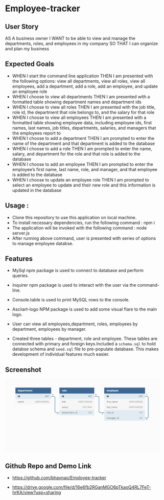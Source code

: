 # Employee-tracker

## User Story
AS A business owner
I WANT to be able to view and manage the departments, roles, and employees in my company
SO THAT I can organize and plan my business

## Expected Goals

* WHEN I start the command line application
THEN I am presented with the following options: view all departments, view all roles, view all employees, add a department, add a role, add an employee, and update an employee role
* WHEN I choose to view all departments
THEN I am presented with a formatted table showing department names and department ids
* WHEN I choose to view all roles
THEN I am presented with the job title, role id, the department that role belongs to, and the salary for that role
* WHEN I choose to view all employees
THEN I am presented with a formatted table showing employee data, including employee ids, first names, last names, job titles, departments, salaries, and managers that the employees report to
* WHEN I choose to add a department
THEN I am prompted to enter the name of the department and that department is added to the database
* WHEN I choose to add a role
THEN I am prompted to enter the name, salary, and department for the role and that role is added to the database
* WHEN I choose to add an employee
THEN I am prompted to enter the employee’s first name, last name, role, and manager, and that employee is added to the database
* WHEN I choose to update an employee role
THEN I am prompted to select an employee to update and their new role and this information is updated in the database 

## Usage :
* Clone this repository to use this application on local machine.
* To install necessary dependencies, run the following command :
npm i
* The application will be invoked with the following command : 
node server.js
* After running above command, user is presented with series of options to manage employee databse.

## Features 
* MySql npm package is used to connect to database and perform queries.

* Inquirer npm package is used to interact with the user via the command-line.

* Console.table is used to print MySQL rows to the console.

* Asciiart-logo NPM package is used to add some visual flare to the main logo.

* User can view all employees,department, roles, employees by department, employees by manager.

* Created three tables - department, role and employee. These tables are connected with primary and foreign keys.Included a `schema.sql` to hold databse schema and `seed.sql` file to pre-populate database. This makes development of individual features much easier.

## Screenshot 
![Database Schema](./assets/schema.png)

## Github Repo and Demo Link
* https://github.com/bhavnao/Employee-tracker


* https://drive.google.com/file/d/16e6fb2RGanMGO6pTkaoQ4RL7FeT-hrKA/view?usp=sharing


